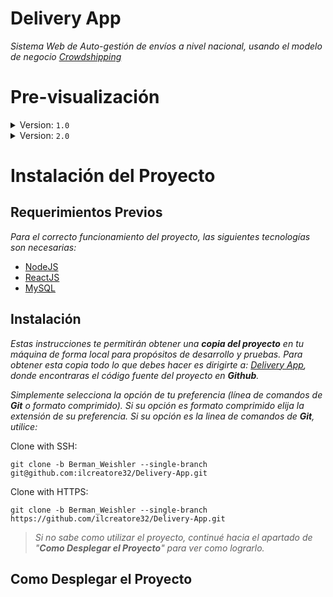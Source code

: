 
# Delivery App

*Sistema Web de Auto-gestión de envíos a nivel nacional, usando el modelo de negocio [Crowdshipping](https://en.wikipedia.org/wiki/Crowdshipping)*

# Pre-visualización

<details>
    <summary>Version: <code>1.0</code></summary>
      ![Delivery App Preview](/Docs/preview.png?raw=true "Preview Image")
</details>

<details>
    <summary>Version: <code>2.0</code> </summary>
    ![Delivery App Preview](/Docs/preview.png?raw=true "Preview Image")
</details>

# Instalación del Proyecto

## Requerimientos Previos
*Para el correcto funcionamiento del proyecto, las siguientes tecnologías son necesarias:*

 - [NodeJS](https://nodejs.org/es/)
 - [ReactJS](https://es.reactjs.org/)
 - [MySQL](https://www.mysql.com/)

## Instalación

_Estas instrucciones te permitirán obtener una **copia del proyecto** en tu máquina de forma local para propósitos de desarrollo y pruebas. Para obtener esta copia todo lo que debes hacer es dirigirte a: [Delivery App](https://github.com/ilcreatore32/Delivery-App), donde encontraras el código fuente del proyecto en **Github**._

_Simplemente selecciona la opción de tu preferencia (línea de comandos de **Git** o formato comprimido). Si su opción es formato comprimido elija la extensión de su preferencia. Si su opción es la linea de comandos de **Git**, utilice:_

Clone with SSH:

    git clone -b Berman_Weishler --single-branch git@github.com:ilcreatore32/Delivery-App.git

Clone with HTTPS:

    git clone -b Berman_Weishler --single-branch https://github.com/ilcreatore32/Delivery-App.git

> _Si no sabe como utilizar el proyecto, continué hacia el apartado de "**Como Desplegar el Proyecto**" para ver como lograrlo._

## Como Desplegar el Proyecto
